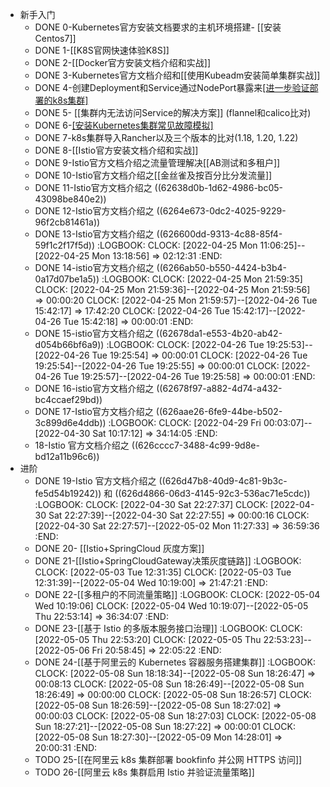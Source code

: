 - 新手入门
	- DONE 0-Kubernetes官方安装文档要求的主机环境搭建- [[安装Centos7]]
	- DONE 1-[[K8S官网快速体验K8S]]
	- DONE 2-[[Docker官方安装文档介绍和实战]]
	- DONE 3-Kubernetes官方文档介绍和[[使用Kubeadm安装简单集群实战]]
	- DONE 4-创建Deployment和Service通过NodePort暴露来[[进一步验证部署的k8s集群]](参考Kubernetes官方文档)
	- DONE 5- [[集群内无法访问Service的解决方案]] (flannel和calico比对)
	- DONE 6-[[安装Kubernetes集群常见故障模拟]](使用kubeadm安装)
	- DONE 7-k8s集群导入Rancher以及三个版本的比对(1.18, 1.20, 1.22)
	- DONE 8-[[Istio官方安装文档介绍和实战]]
	- DONE 9-Istio官方文档介绍之流量管理解决[[AB测试和多租户]]
	- DONE 10-Istio官方文档介绍之[[金丝雀及按百分比分发流量]]
	- DONE 11-Istio官方文档介绍之 ((62638d0b-1d62-4986-bc05-43098be840e2))
	- DONE 12-Istio官方文档介绍之 ((6264e673-0dc2-4025-9229-96f2cb81461a))
	- DONE 13-Istio官方文档介绍之 ((626600dd-9313-4c88-85f4-59f1c2f17f5d))
	  :LOGBOOK:
	  CLOCK: [2022-04-25 Mon 11:06:25]--[2022-04-25 Mon 13:18:56] =>  02:12:31
	  :END:
	- DONE 14-istio官方文档介绍之 ((6266ab50-b550-4424-b3b4-0a17d07be1a5))
	  :LOGBOOK:
	  CLOCK: [2022-04-25 Mon 21:59:35]
	  CLOCK: [2022-04-25 Mon 21:59:36]--[2022-04-25 Mon 21:59:56] =>  00:00:20
	  CLOCK: [2022-04-25 Mon 21:59:57]--[2022-04-26 Tue 15:42:17] =>  17:42:20
	  CLOCK: [2022-04-26 Tue 15:42:17]--[2022-04-26 Tue 15:42:18] =>  00:00:01
	  :END:
	- DONE 15-istio官方文档介绍之 ((62678da1-e553-4b20-ab42-d054b66bf6a9))
	  :LOGBOOK:
	  CLOCK: [2022-04-26 Tue 19:25:53]--[2022-04-26 Tue 19:25:54] =>  00:00:01
	  CLOCK: [2022-04-26 Tue 19:25:54]--[2022-04-26 Tue 19:25:55] =>  00:00:01
	  CLOCK: [2022-04-26 Tue 19:25:57]--[2022-04-26 Tue 19:25:58] =>  00:00:01
	  :END:
	- DONE 16-istio官方文档介绍之 ((62678f97-a882-4d74-a432-bc4ccaef29bd))
	- DONE 17-Istio官方文档介绍之 ((626aae26-6fe9-44be-b502-3c899d6e4ddb))
	  :LOGBOOK:
	  CLOCK: [2022-04-29 Fri 00:03:07]--[2022-04-30 Sat 10:17:12] =>  34:14:05
	  :END:
	- 18-Istio 官方文档介绍之 ((626cccc7-3488-4c99-9d8e-bd12a11b96c6))
- 进阶
	- DONE 19-Istio 官方文档介绍之 ((626d47b8-40d9-4c81-9b3c-fe5d54b19242)) 和 ((626d4866-06d3-4145-92c3-536ac71e5cdc))
	  :LOGBOOK:
	  CLOCK: [2022-04-30 Sat 22:27:37]
	  CLOCK: [2022-04-30 Sat 22:27:39]--[2022-04-30 Sat 22:27:55] =>  00:00:16
	  CLOCK: [2022-04-30 Sat 22:27:57]--[2022-05-02 Mon 11:27:33] =>  36:59:36
	  :END:
	- DONE 20- [[Istio+SpringCloud 灰度方案]]
	- DONE 21-[[Istio+SpringCloudGateway决策灰度链路]]
	  :LOGBOOK:
	  CLOCK: [2022-05-03 Tue 12:31:35]
	  CLOCK: [2022-05-03 Tue 12:31:39]--[2022-05-04 Wed 10:19:00] =>  21:47:21
	  :END:
	- DONE 22-[[多租户的不同流量策略]]
	  :LOGBOOK:
	  CLOCK: [2022-05-04 Wed 10:19:06]
	  CLOCK: [2022-05-04 Wed 10:19:07]--[2022-05-05 Thu 22:53:14] =>  36:34:07
	  :END:
	- DONE 23-[[基于 Istio 的多版本服务接口治理]]
	  :LOGBOOK:
	  CLOCK: [2022-05-05 Thu 22:53:20]
	  CLOCK: [2022-05-05 Thu 22:53:23]--[2022-05-06 Fri 20:58:45] =>  22:05:22
	  :END:
	- DONE 24-[[基于阿里云的 Kubernetes 容器服务搭建集群]]
	  :LOGBOOK:
	  CLOCK: [2022-05-08 Sun 18:18:34]--[2022-05-08 Sun 18:26:47] =>  00:08:13
	  CLOCK: [2022-05-08 Sun 18:26:49]--[2022-05-08 Sun 18:26:49] =>  00:00:00
	  CLOCK: [2022-05-08 Sun 18:26:57]
	  CLOCK: [2022-05-08 Sun 18:26:59]--[2022-05-08 Sun 18:27:02] =>  00:00:03
	  CLOCK: [2022-05-08 Sun 18:27:03]
	  CLOCK: [2022-05-08 Sun 18:27:21]--[2022-05-08 Sun 18:27:22] =>  00:00:01
	  CLOCK: [2022-05-08 Sun 18:27:30]--[2022-05-09 Mon 14:28:01] =>  20:00:31
	  :END:
	- TODO 25-[[在阿里云 k8s 集群部署 bookfinfo 并公网 HTTPS 访问]]
	- TODO 26-[[阿里云 k8s 集群启用 Istio 并验证流量策略]]